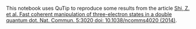 This notebook uses QuTip to reproduce some results from the article [Shi, Z. et al. Fast coherent manipulation of three-electron states in a double quantum dot. Nat. Commun. 5:3020 doi: 10.1038/ncomms4020 (2014)](https://www.nature.com/articles/ncomms4020).
